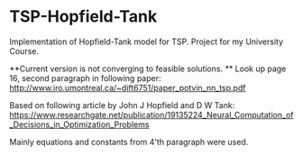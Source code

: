 # TSP-Hopfield-Tank
Implementation of Hopfield-Tank model for TSP. Project for my University Course.

**Current version is not converging to feasible solutions. **
Look up page 16, second paragraph in following paper:
http://www.iro.umontreal.ca/~dift6751/paper_potvin_nn_tsp.pdf

Based on following article by John J Hopfield and D W Tank:
https://www.researchgate.net/publication/19135224_Neural_Computation_of_Decisions_in_Optimization_Problems

Mainly equations and constants from 4'th paragraph were used.






